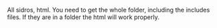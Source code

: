 All sidros, html.
You need to get the whole folder, including the includes files. If they are in a folder the html will work properly.
